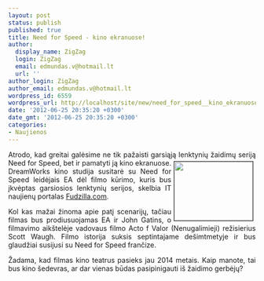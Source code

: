 ```yaml
---
layout: post
status: publish
published: true
title: Need for Speed - kino ekranuose!
author:
  display_name: ZigZag
  login: ZigZag
  email: edmundas.v@hotmail.lt
  url: ''
author_login: ZigZag
author_email: edmundas.v@hotmail.lt
wordpress_id: 6559
wordpress_url: http://localhost/site/new/need_for_speed__kino_ekranuose/
date: '2012-06-25 20:35:20 +0300'
date_gmt: '2012-06-25 20:35:20 +0300'
categories:
- Naujienos
---
```

<p style="text-align: justify; ">
	<span style="text-align: justify; ">Atrodo, kad greitai galėsime ne tik pažaisti garsiąją lenktynių žaidimų seriją Need<img alt="" src="http://technews.lt/userfiles/need_for_speed_undercover.jpg" style="border-width: 1px; border-style: solid; margin: 5px; float: right; width: 160px; height: 120px; " /> for&nbsp;</span><span style="text-align: justify; ">Speed, bet ir pamatyti ją kino ekranuose. DreamWorks kino studija susitarė su Need for Speed leidėjais EA dėl filmo kūrimo, kuris bus įkvėptas garsiosios lenktynių serijos, skelbia IT naujienų portalas </span><a href="http://www.fudzilla.com/home/item/27641-need-for-speed-film-gets-a-green-light" style="text-align: justify; ">Fudzilla.com</a><span style="text-align: justify; ">.</span></p>
<p style="text-align: justify; ">
	Kol kas mažai žinoma apie patį scenarijų, tačiau filmas bus prodiusuojamas EA ir John Gatins, o filmavimo aik&scaron;telėje vadovaus filmo Acto f Valor (Nenugalimieji) režisierius Scott Waugh. Filmo istorija suksis septintajame de&scaron;imtmetyje ir bus glaudžiai susijusi su Need for Speed frančize.</p>
<p style="text-align: justify; ">
	Žadama, kad filmas kino teatrus pasieks jau 2014 metais. Kaip manote, tai bus kino &scaron;edevras, ar dar vienas būdas pasipinigauti i&scaron; žaidimo gerbėjų?</p>
